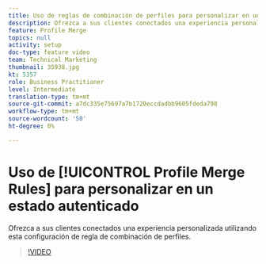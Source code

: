 ```yaml
---
title: Uso de reglas de combinación de perfiles para personalizar en un estado autenticado
description: Ofrezca a sus clientes conectados una experiencia personalizada utilizando esta configuración de regla de combinación de perfiles.
feature: Profile Merge
topics: null
activity: setup
doc-type: feature video
team: Technical Marketing
thumbnail: 35938.jpg
kt: 5357
role: Business Practitioner
level: Intermediate
translation-type: tm+mt
source-git-commit: a7dc335e75697a7b1720eccdadbb9605fdeda798
workflow-type: tm+mt
source-wordcount: '50'
ht-degree: 0%

---
```



# Uso de [!UICONTROL Profile Merge Rules] para personalizar en un estado autenticado

Ofrezca a sus clientes conectados una experiencia personalizada utilizando esta configuración de regla de combinación de perfiles.

>[!VIDEO](https://video.tv.adobe.com/v/35938/?quality=12&learn=on)
